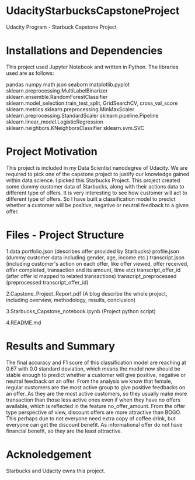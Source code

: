 # UdacityStarbucksCapstoneProject
Udacity Program - Starbuck Capstone Project

# Installations and Dependencies

This project used Jupyter Notebook and written in Python. The libraries used are as follows:

pandas
numpy
math
json
seaborn
matplotlib.pyplot
sklearn.preprocessing.MultiLabelBinarizer
sklearn.ensemble.RandomForestClassifier
sklearn.model_selection.train_test_split, GridSearchCV, cross_val_score
sklearn.metrics 
sklearn.preprocessing.MinMaxScaler
sklearn.preprocessing.StandardScaler
sklearn.pipeline.Pipeline
sklearn.linear_model.LogisticRegression
sklearn.neighbors.KNeighborsClassifier 
sklearn.svm.SVC

# Project Motivation

This project is included in my Data Scientist nanodegree of Udacity. We are required to pick one of the capstone project to justify our knowledge gained within data science. I picked this Starbucks Project.
This project created some dummy customer data of Starbucks, along with their actions data to different type of offers. It is very interesting to see how customer will act to different type of offers. So I have built a classification model to predict whether a customer will be positive, negative or neutral feedback to a given offer.

# Files - Project Structure

1.data
portfolio.json (describes offer provided by Starbucks)
profile.json (dummy customer data including gender, age, income etc.)
transcript.json (including customer's action on each offer, like offer viewed, offer received, offer completed, transaction and its amount, time etc)
transcript_offer_id (after offer id mapped to related transactions)
transcript_preprocessed (preprocessed transcript_offer_id)

2.Capstone_Project_Report.pdf (A blog describe the whole project, including overview, methodology, results, conclusion)

3.Starbucks_Capstone_notebook.ipynb (Project python script)

4.README.md

# Results and Summary

The final accuracy and F1 score of this classification model are reaching at 0.67 with 0.0 standard deviation, which means the model now should be stable enough to predict whether a customer will give positive, negative or neutral feedback on an offer.
From the analysis we know that female, regular customers are the most active group to give positive feedbacks on an offer. As they are the most active customers, so they usually make more transaction than those less active ones even if when they have no offers available, which is reflected in the feature no_offer_amount.
From the offer type perspective of view, discount offers are more attractive than BOGO. This perhaps due to not everyone need extra copy of coffee drink, but everyone can get the discount benefit. As informational offer do not have financial benefit, so they are the least attractive.

# Acknoledgement

Starbucks and Udacity owns this project.


